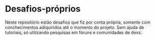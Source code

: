 # Desafios-próprios
Neste repositório estão desafios que fiz por conta própria, somente com conchecimentos adiquiridos até o momento do projeto. Sem ajuda de tutoriais, só utilizando pesquisas em fóruns e comunidades de devs.
